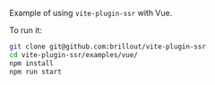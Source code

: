 Example of using `vite-plugin-ssr` with Vue.

To run it:

```bash
git clone git@github.com:brillout/vite-plugin-ssr
cd vite-plugin-ssr/examples/vue/
npm install
npm run start
```

